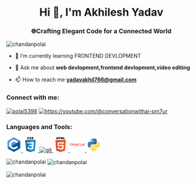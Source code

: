 <h1 align="center">Hi 👋, I'm Akhilesh Yadav</h1>
<h3 align="center">🌐Crafting Elegant Code for a Connected World</h3>
<p align="left"> <img src="https://komarev.com/ghpvc/?username=chandanpolai&label=Profile%20views&color=0e75b6&style=flat&color=green" alt="chandanpolai" /> </p>

- 🌱 I’m currently learning FRONTEND DEVLOPMENT 

- 💬 Ask me about **web devlopment,frontend devlopment,video editing**

- 📫 How to reach me **yadavakhil766@gmail.com**

<h3 align="left">Connect with me:</h3>
<p align="left">
<a href="https://instagram.com/polai5398" target="blank"><img align="center" src="https://raw.githubusercontent.com/rahuldkjain/github-profile-readme-generator/master/src/images/icons/Social/instagram.svg" alt="polai5398" height="30" width="40" /></a>
<a href="https://youtube.com/@tgrpolai?si=ASsg3BfAVSTqjJJ0" target="blank"><img align="center" src="https://raw.githubusercontent.com/rahuldkjain/github-profile-readme-generator/master/src/images/icons/Social/youtube.svg" alt="https://youtube.com/@conversationwithai-pm7ur" height="30" width="40" /></a>
</p>

<h3 align="left">Languages and Tools:</h3>
<p align="left"> <a href="https://www.cprogramming.com/" target="_blank" rel="noreferrer"> <img src="https://raw.githubusercontent.com/devicons/devicon/master/icons/c/c-original.svg" alt="c" width="40" height="40"/> </a> <a href="https://www.w3schools.com/css/" target="_blank" rel="noreferrer"> <img src="https://raw.githubusercontent.com/devicons/devicon/master/icons/css3/css3-original-wordmark.svg" alt="css3" width="40" height="40"/> </a> <a href="https://git-scm.com/" target="_blank" rel="noreferrer"> <img src="https://www.vectorlogo.zone/logos/git-scm/git-scm-icon.svg" alt="git" width="40" height="40"/> </a> <a href="https://www.w3.org/html/" target="_blank" rel="noreferrer"> <img src="https://raw.githubusercontent.com/devicons/devicon/master/icons/html5/html5-original-wordmark.svg" alt="html5" width="40" height="40"/> </a> <a href="https://www.oracle.com/" target="_blank" rel="noreferrer"> <img src="https://raw.githubusercontent.com/devicons/devicon/master/icons/oracle/oracle-original.svg" alt="oracle" width="40" height="40"/> </a> <a href="https://www.python.org" target="_blank" rel="noreferrer"> <img src="https://raw.githubusercontent.com/devicons/devicon/master/icons/python/python-original.svg" alt="python" width="40" height="40"/> </a> </p>

<p><img align="left" src="https://github-readme-stats.vercel.app/api/top-langs?username=chandanpolai&show_icons=true&locale=en&layout=compact" alt="chandanpolai" /></p>

<p>&nbsp;<img align="center" src="https://github-readme-stats.vercel.app/api?username=chandanpolai&show_icons=true&locale=en" alt="chandanpolai" /></p>

<p><img align="center" src="https://github-readme-streak-stats.herokuapp.com/?user=chandanpolai&" alt="chandanpolai" /></p>